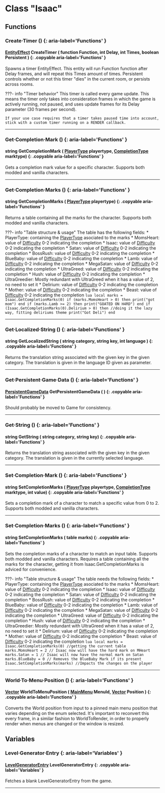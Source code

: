 # Class "Isaac"

## Functions

### Create·Timer () {: aria-label='Functions' }
#### [EntityEffect](https://wofsauge.github.io/IsaacDocs/rep/EntityEffect.html) CreateTimer ( function Function, int Delay, int Times, boolean Persistent ) {: .copyable aria-label='Functions' }
Spawns a timer EntityEffect. This entity will run Function function after Delay frames, and will repeat this Times amount of times. Persistent controls whether or not this timer "dies" in the current room, or persists across rooms.

???- info "Timer behavior"
    This timer is called every game update. This means the timer only takes into consideration frames in which the game is actively running, not paused, and uses update frames for its Delay parameter (30 frames per second). 
	
	If your use case requires that a timer takes paused time into account, stick with a custom timer running on a RENDER callback.

___
### Get·Completion·Mark () {: aria-label='Functions' }
#### string GetCompletionMark ( [PlayerType](https://wofsauge.github.io/IsaacDocs/rep/enums/PlayerType.html?h=playerty) playertype, [CompletionType](https://repentogon.com/enums/CompletionType.html) marktype) {: .copyable aria-label='Functions' }
Gets a completion mark value for a specific character. Supports both modded and vanilla characters. 

___
### Get·Completion·Marks () {: aria-label='Functions' }
#### string GetCompletionMarks ( [PlayerType](https://wofsauge.github.io/IsaacDocs/rep/enums/PlayerType.html?h=playerty) playertype) {: .copyable aria-label='Functions' }
Returns a table containing all the marks for the character. Supports both modded and vanilla characters.

???- info "Table structure & usage"
	The table has the following fields: 
	* PlayerType: containing the [PlayerType](https://wofsauge.github.io/IsaacDocs/rep/enums/PlayerType.html?h=playerty) asociated to the marks
	* MomsHeart: value of [Difficulty](https://wofsauge.github.io/IsaacDocs/rep/enums/Difficulty.html?h=difficul) 0-2 indicating the completion
	* Isaac: value of [Difficulty](https://wofsauge.github.io/IsaacDocs/rep/enums/Difficulty.html?h=difficul) 0-2 indicating the completion
	* Satan: value of [Difficulty](https://wofsauge.github.io/IsaacDocs/rep/enums/Difficulty.html?h=difficul) 0-2 indicating the completion
	* BossRush: value of [Difficulty](https://wofsauge.github.io/IsaacDocs/rep/enums/Difficulty.html?h=difficul) 0-2 indicating the completion
	* BlueBaby: value of [Difficulty](https://wofsauge.github.io/IsaacDocs/rep/enums/Difficulty.html?h=difficul) 0-2 indicating the completion
	* Lamb: value of [Difficulty](https://wofsauge.github.io/IsaacDocs/rep/enums/Difficulty.html?h=difficul) 0-2 indicating the completion
	* MegaSatan: value of [Difficulty](https://wofsauge.github.io/IsaacDocs/rep/enums/Difficulty.html?h=difficul) 0-2 indicating the completion
	* UltraGreed: value of [Difficulty](https://wofsauge.github.io/IsaacDocs/rep/enums/Difficulty.html?h=difficul) 0-2 indicating the completion
	* Hush: value of [Difficulty](https://wofsauge.github.io/IsaacDocs/rep/enums/Difficulty.html?h=difficul) 0-2 indicating the completion
	* UltraGreedier: Mostly redundant with UltraGreed when it has a value of 2, no need to set it
	* Delirium: value of [Difficulty](https://wofsauge.github.io/IsaacDocs/rep/enums/Difficulty.html?h=difficul) 0-2 indicating the completion
	* Mother: value of [Difficulty](https://wofsauge.github.io/IsaacDocs/rep/enums/Difficulty.html?h=difficul) 0-2 indicating the completion
	* Beast: value of [Difficulty](https://wofsauge.github.io/IsaacDocs/rep/enums/Difficulty.html?h=difficul) 0-2 indicating the completion
        ```lua
        local marks = Isaac.GetCompletionMarks(0)
		if (marks.MomsHeart > 0) then
			print("got mom")
		end
		if (marks.Lamb >= 2) then
			print("GOATED ON H4RD")
		end
		if (Isaac.GetCompletionMarks(0).Delirium > 0) then //doing it the lazy way, fitting deliriums theme
			print("Got Deli")
		end
        ```

___
### Get·Localized·String () {: aria-label='Functions' }
#### string GetLocalizedString ( string category, string key, int language ) {: .copyable aria-label='Functions' }
Returns the translation string associated with the given key in the given category. The translation is given in the language ID given as parameter.

___
### Get·Persistent·Game·Data () {: aria-label='Functions' }
#### [PersistentGameData](PersistentGameData.md) GetPersistentGameData ( ) {: .copyable aria-label='Functions' }
Should probably be moved to Game for consistency.

___
### Get·String () {: aria-label='Functions' }
#### string GetString ( string category, string key) {: .copyable aria-label='Functions' }
Returns the translation string associated with the given key in the given category. The translation is given in the currently selected language.

___
### Set·Completion·Mark () {: aria-label='Functions' }
#### string SetCompletionMarks ( [PlayerType](https://wofsauge.github.io/IsaacDocs/rep/enums/PlayerType.html?h=playerty) playertype, [CompletionType](https://repentogon.com/enums/CompletionType.html) marktype, int value) {: .copyable aria-label='Functions' }
Sets a completion mark of a character to match a specific value from 0 to 2. Supports both modded and vanilla characters. 


___
### Set·Completion·Marks () {: aria-label='Functions' }
#### string SetCompletionMarks ( table marks) {: .copyable aria-label='Functions' }
Sets the completion marks of a character to match an input table. Supports both modded and vanilla characters. Requires a table containing all the marks for the character, getting it from Isaac.GetCompletionMarks is adviced for convenience.

???- info "Table structure & usage"
	The table needs the following fields: 
	* PlayerType: containing the [PlayerType](https://wofsauge.github.io/IsaacDocs/rep/enums/PlayerType.html?h=playerty) asociated to the marks
	* MomsHeart: value of [Difficulty](https://wofsauge.github.io/IsaacDocs/rep/enums/Difficulty.html?h=difficul) 0-2 indicating the completion
	* Isaac: value of [Difficulty](https://wofsauge.github.io/IsaacDocs/rep/enums/Difficulty.html?h=difficul) 0-2 indicating the completion
	* Satan: value of [Difficulty](https://wofsauge.github.io/IsaacDocs/rep/enums/Difficulty.html?h=difficul) 0-2 indicating the completion
	* BossRush: value of [Difficulty](https://wofsauge.github.io/IsaacDocs/rep/enums/Difficulty.html?h=difficul) 0-2 indicating the completion
	* BlueBaby: value of [Difficulty](https://wofsauge.github.io/IsaacDocs/rep/enums/Difficulty.html?h=difficul) 0-2 indicating the completion
	* Lamb: value of [Difficulty](https://wofsauge.github.io/IsaacDocs/rep/enums/Difficulty.html?h=difficul) 0-2 indicating the completion
	* MegaSatan: value of [Difficulty](https://wofsauge.github.io/IsaacDocs/rep/enums/Difficulty.html?h=difficul) 0-2 indicating the completion
	* UltraGreed: value of [Difficulty](https://wofsauge.github.io/IsaacDocs/rep/enums/Difficulty.html?h=difficul) 0-2 indicating the completion
	* Hush: value of [Difficulty](https://wofsauge.github.io/IsaacDocs/rep/enums/Difficulty.html?h=difficul) 0-2 indicating the completion
	* UltraGreedier: Mostly redundant with UltraGreed when it has a value of 2, no need to set it
	* Delirium: value of [Difficulty](https://wofsauge.github.io/IsaacDocs/rep/enums/Difficulty.html?h=difficul) 0-2 indicating the completion
	* Mother: value of [Difficulty](https://wofsauge.github.io/IsaacDocs/rep/enums/Difficulty.html?h=difficul) 0-2 indicating the completion
	* Beast: value of [Difficulty](https://wofsauge.github.io/IsaacDocs/rep/enums/Difficulty.html?h=difficul) 0-2 indicating the completion
        ```lua
        local marks = Isaac.GetCompletionMarks(0) //getting the current table
		marks.MomsHeart = 2 // Isaac now will have the hard mark on MHeart
		marks.Satan = 1 // Isaac will now have the normal mark on Satan
		marks.BlueBaby = 0 // Removes the BlueBaby Mark if its present
		Isaac.SetCompletionMarks(marks) //Impacts the changes on the player
        ```
___
### World·To·Menu·Position () {: aria-label='Functions' }
#### [Vector](https://wofsauge.github.io/IsaacDocs/rep/Vector.html) WorldToMenuPosition ( [MainMenu](enums/MainMenu.md) MenuId, [Vector](https://wofsauge.github.io/IsaacDocs/rep/Vector.html) Position ) {: .copyable aria-label='Functions' }
Converts the World position from input to a pinned main menu position that varies depending on the enum selected. It's important to reconvert this every frame, in a similar fashion to WorldToRender, in order to properly render when menus are changed or the window is resized.

## Variables

### Level·Generator·Entry {: aria-label='Variables' }
#### [LevelGeneratorEntry](LevelGeneratorEntry.md) LevelGeneratorEntry  {: .copyable aria-label='Variables' }
Fetches a blank LevelGeneratorEntry from the game.

___
